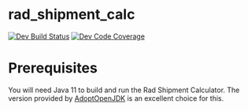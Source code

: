 # rad_shipment_calc

[![Dev Build Status](https://travis-ci.com/Marcsllite/rad_shipment_calc.svg?branch=dev)](https://travis-ci.com/Marcsllite/rad_shipment_calc)
[![Dev Code Coverage](https://codecov.io/gh/Marcsllite/rad_shipment_calc/branch/dev/graph/badge.svg?token=dosuKH89NM)](https://codecov.io/gh/Marcsllite/rad_shipment_calc)
# Prerequisites

You will need Java 11 to build and run the Rad Shipment Calculator.  The version provided by [AdoptOpenJDK](https://adoptopenjdk.net/) is an excellent choice for this.
